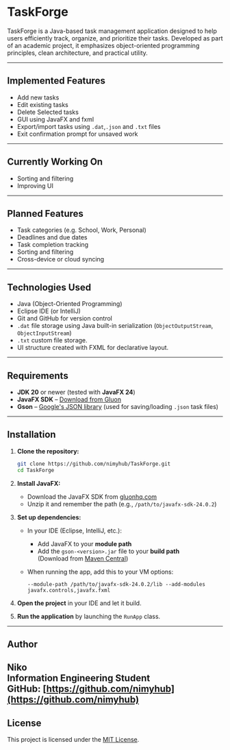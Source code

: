 # TaskForge

TaskForge is a Java-based task management application designed to help users efficiently track, organize, and prioritize their tasks. Developed as part of an academic project, it emphasizes object-oriented programming principles, clean architecture, and practical utility.

---

## Implemented Features

- Add new tasks
- Edit existing tasks
- Delete Selected tasks
- GUI using JavaFX and fxml
- Export/import tasks using `.dat`,`.json` and `.txt` files
- Exit confirmation prompt for unsaved work

---

## Currently Working On

- Sorting and filtering
- Improving UI

---

## Planned Features

- Task categories (e.g. School, Work, Personal)
- Deadlines and due dates
- Task completion tracking
- Sorting and filtering
- Cross-device or cloud syncing

---

## Technologies Used

- Java (Object-Oriented Programming)
- Eclipse IDE (or IntelliJ)
- Git and GitHub for version control
- `.dat` file storage using Java built-in serialization (`ObjectOutputStream`, `ObjectInputStream`)
- `.txt` custom file storage.
- UI structure created with FXML for declarative layout.

---

## Requirements

- **JDK 20** or newer (tested with **JavaFX 24**)
- **JavaFX SDK** – [Download from Gluon](https://gluonhq.com/products/javafx/)
- **Gson** – [Google's JSON library](https://github.com/google/gson) (used for saving/loading `.json` task files)

---

## Installation

1. **Clone the repository:**
    ```bash
    git clone https://github.com/nimyhub/TaskForge.git
    cd TaskForge
    ```

2. **Install JavaFX:**

    - Download the JavaFX SDK from [gluonhq.com](https://gluonhq.com/products/javafx/)
    - Unzip it and remember the path (e.g., `/path/to/javafx-sdk-24.0.2`)

3. **Set up dependencies:**

    - In your IDE (Eclipse, IntelliJ, etc.):
        - Add JavaFX to your **module path**
        - Add the `gson-<version>.jar` file to your **build path**  
          (Download from [Maven Central](https://repo1.maven.org/maven2/com/google/code/gson/gson/))

    - When running the app, add this to your VM options:
        ```
        --module-path /path/to/javafx-sdk-24.0.2/lib --add-modules javafx.controls,javafx.fxml
        ```

4. **Open the project** in your IDE and let it build.

5. **Run the application** by launching the `RunApp` class.

---

## Author

Niko  
Information Engineering Student  
GitHub: [https://github.com/nimyhub](https://github.com/nimyhub)
---

## License

This project is licensed under the [MIT License](LICENSE).


